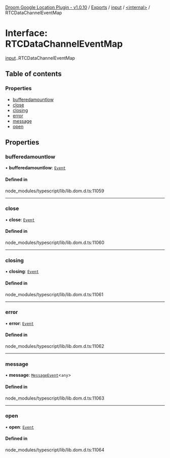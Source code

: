 [Droom Google Location Plugin - v1.0.10](../README.md) / [Exports](../modules.md) / [input](../modules/input.md) / [<internal\>](../modules/input._internal_.md) / RTCDataChannelEventMap

# Interface: RTCDataChannelEventMap

[input](../modules/input.md).[<internal>](../modules/input._internal_.md).RTCDataChannelEventMap

## Table of contents

### Properties

- [bufferedamountlow](input._internal_.RTCDataChannelEventMap.md#bufferedamountlow)
- [close](input._internal_.RTCDataChannelEventMap.md#close)
- [closing](input._internal_.RTCDataChannelEventMap.md#closing)
- [error](input._internal_.RTCDataChannelEventMap.md#error)
- [message](input._internal_.RTCDataChannelEventMap.md#message)
- [open](input._internal_.RTCDataChannelEventMap.md#open)

## Properties

### bufferedamountlow

• **bufferedamountlow**: [`Event`](../modules/input._internal_.md#event)

#### Defined in

node_modules/typescript/lib/lib.dom.d.ts:11059

___

### close

• **close**: [`Event`](../modules/input._internal_.md#event)

#### Defined in

node_modules/typescript/lib/lib.dom.d.ts:11060

___

### closing

• **closing**: [`Event`](../modules/input._internal_.md#event)

#### Defined in

node_modules/typescript/lib/lib.dom.d.ts:11061

___

### error

• **error**: [`Event`](../modules/input._internal_.md#event)

#### Defined in

node_modules/typescript/lib/lib.dom.d.ts:11062

___

### message

• **message**: [`MessageEvent`](../modules/input._internal_.md#messageevent)<`any`\>

#### Defined in

node_modules/typescript/lib/lib.dom.d.ts:11063

___

### open

• **open**: [`Event`](../modules/input._internal_.md#event)

#### Defined in

node_modules/typescript/lib/lib.dom.d.ts:11064

